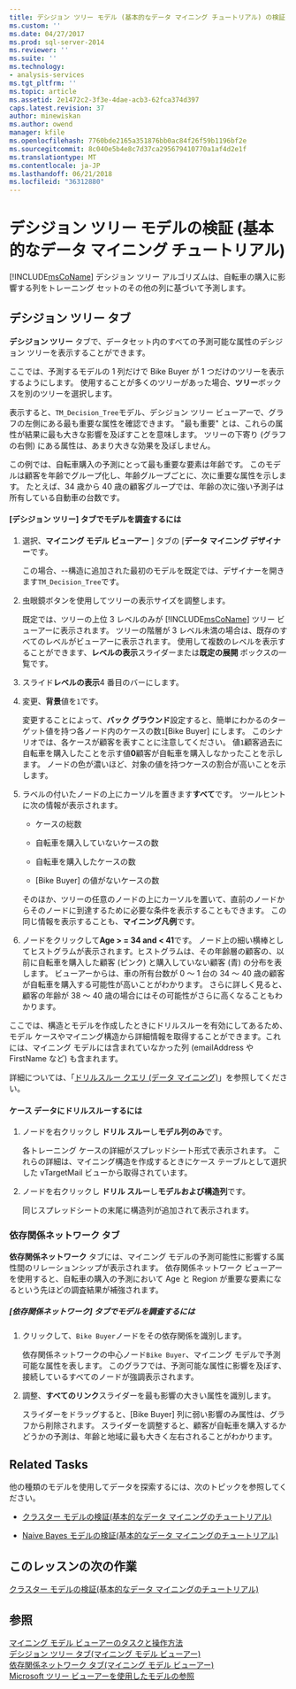```yaml
---
title: デシジョン ツリー モデル (基本的なデータ マイニング チュートリアル) の検証 |Microsoft ドキュメント
ms.custom: ''
ms.date: 04/27/2017
ms.prod: sql-server-2014
ms.reviewer: ''
ms.suite: ''
ms.technology:
- analysis-services
ms.tgt_pltfrm: ''
ms.topic: article
ms.assetid: 2e1472c2-3f3e-4dae-acb3-62fca374d397
caps.latest.revision: 37
author: minewiskan
ms.author: owend
manager: kfile
ms.openlocfilehash: 7760bde2165a351876bb0ac84f26f59b1196bf2e
ms.sourcegitcommit: 8c040e5b4e8c7d37ca295679410770a1af4d2e1f
ms.translationtype: MT
ms.contentlocale: ja-JP
ms.lasthandoff: 06/21/2018
ms.locfileid: "36312880"
---
```

# <a name="exploring-the-decision-tree-model-basic-data-mining-tutorial"></a>デシジョン ツリー モデルの検証 (基本的なデータ マイニング チュートリアル)
  [!INCLUDE[msCoName](../includes/msconame-md.md)] デシジョン ツリー アルゴリズムは、自転車の購入に影響する列をトレーニング セットのその他の列に基づいて予測します。  
  

  
##  <a name="Decision_Tree_Tab"></a> デシジョン ツリー タブ  
 **デシジョン ツリー**  タブで、データセット内のすべての予測可能な属性のデシジョン ツリーを表示することができます。  
  
 ここでは、予測するモデルの 1 列だけで Bike Buyer が 1 つだけのツリーを表示するようにします。 使用することが多くのツリーがあった場合、**ツリー**ボックスを別のツリーを選択します。  
  
 表示すると、`TM_Decision_Tree`モデル、デシジョン ツリー ビューアーで、グラフの左側にある最も重要な属性を確認できます。 "最も重要" とは、これらの属性が結果に最も大きな影響を及ぼすことを意味します。 ツリーの下寄り (グラフの右側) にある属性は、あまり大きな効果を及ぼしません。  
  
 この例では、自転車購入の予測にとって最も重要な要素は年齢です。 このモデルは顧客を年齢でグループ化し、年齢グループごとに、次に重要な属性を示します。 たとえば、34 歳から 40 歳の顧客グループでは、年齢の次に強い予測子は所有している自動車の台数です。  
  
#### <a name="to-explore-the-model-in-the-decision-tree-tab"></a>[デシジョン ツリー] タブでモデルを調査するには  
  
1.  選択、**マイニング モデル ビューアー** ] タブの [**データ マイニング デザイナー**です。  
  
     この場合、--構造に追加された最初のモデルを既定では、デザイナーを開きます`TM_Decision_Tree`です。  
  
2.  虫眼鏡ボタンを使用してツリーの表示サイズを調整します。  
  
     既定では、ツリーの上位 3 レベルのみが [!INCLUDE[msCoName](../includes/msconame-md.md)] ツリー ビューアーに表示されます。 ツリーの階層が 3 レベル未満の場合は、既存のすべてのレベルがビューアーに表示されます。 使用して複数のレベルを表示することができます、**レベルの表示**スライダーまたは**既定の展開** ボックスの一覧です。  
  
3.  スライド**レベルの表示**4 番目のバーにします。  
  
4.  変更、**背景**値を`1`です。  
  
     変更することによって、**バック グラウンド**設定すると、簡単にわかるのターゲット値を持つ各ノード内のケースの数`1`[Bike Buyer] にします。 このシナリオでは、各ケースが顧客を表すことに注意してください。 値`1`顧客過去に自転車を購入したことを示す値**0**顧客が自転車を購入しなかったことを示します。 ノードの色が濃いほど、対象の値を持つケースの割合が高いことを示します。  
  
5.  ラベルの付いたノードの上にカーソルを置きます**すべて**です。 ツールヒントに次の情報が表示されます。  
  
    -   ケースの総数  
  
    -   自転車を購入していないケースの数  
  
    -   自転車を購入したケースの数  
  
    -   [Bike Buyer] の値がないケースの数  
  
     そのほか、ツリーの任意のノードの上にカーソルを置いて、直前のノードからそのノードに到達するために必要な条件を表示することもできます。 この同じ情報を表示することも、**マイニング凡例**です。  
  
6.  ノードをクリックして**Age > = 34 and < 41**です。 ノード上の細い横棒としてヒストグラムが表示されます。ヒストグラムは、その年齢層の顧客の、以前に自転車を購入した顧客 (ピンク) と購入していない顧客 (青) の分布を表します。 ビューアーからは、車の所有台数が 0 ～ 1 台の 34 ～ 40 歳の顧客が自転車を購入する可能性が高いことがわかります。 さらに詳しく見ると、顧客の年齢が 38 ～ 40 歳の場合にはその可能性がさらに高くなることもわかります。  
  
 ここでは、構造とモデルを作成したときにドリルスルーを有効にしてあるため、モデル ケースやマイニング構造から詳細情報を取得することができます。これには、マイニング モデルには含まれていなかった列 (emailAddress や FirstName など) も含まれます。  
  
 詳細については、「[ドリルスルー クエリ &#40;データ マイニング&#41;](../../2014/analysis-services/data-mining/drillthrough-queries-data-mining.md)」を参照してください。  
  
#### <a name="to-drill-through-to-case-data"></a>ケース データにドリルスルーするには  
  
1.  ノードを右クリックし **ドリル スルー**し**モデル列のみ**です。  
  
     各トレーニング ケースの詳細がスプレッドシート形式で表示されます。 これらの詳細は、マイニング構造を作成するときにケース テーブルとして選択した vTargetMail ビューから取得されています。  
  
2.  ノードを右クリックし **ドリル スルー**し**モデルおよび構造列**です。  
  
     同じスプレッドシートの末尾に構造列が追加されて表示されます。  
  
  
###  <a name="Dependency_Network_Tab"></a> 依存関係ネットワーク タブ  
 **依存関係ネットワーク** タブには、マイニング モデルの予測可能性に影響する属性間のリレーションシップが表示されます。 依存関係ネットワーク ビューアーを使用すると、自転車の購入の予測において Age と Region が重要な要素になるという先ほどの調査結果が補強されます。  
  
##### <a name="to-explore-the-model-in-the-dependency-network-tab"></a>[依存関係ネットワーク] タブでモデルを調査するには  
  
1.  クリックして、`Bike Buyer`ノードをその依存関係を識別します。  
  
     依存関係ネットワークの中心ノード`Bike Buyer`、マイニング モデルで予測可能な属性を表します。 このグラフでは、予測可能な属性に影響を及ぼす、接続しているすべてのノードが強調表示されます。  
  
2.  調整、**すべてのリンク**スライダーを最も影響の大きい属性を識別します。  
  
     スライダーをドラッグすると、[Bike Buyer] 列に弱い影響のみ属性は、グラフから削除されます。 スライダーを調整すると、顧客が自転車を購入するかどうかの予測は、年齢と地域に最も大きく左右されることがわかります。  
  
## <a name="related-tasks"></a>Related Tasks  
 他の種類のモデルを使用してデータを探索するには、次のトピックを参照してください。  
  
-   [クラスター モデルの検証&#40;基本的なデータ マイニングのチュートリアル&#41;](../../2014/tutorials/exploring-the-clustering-model-basic-data-mining-tutorial.md)  
  
-   [Naive Bayes モデルの検証&#40;基本的なデータ マイニングのチュートリアル&#41;](../../2014/tutorials/exploring-the-naive-bayes-model-basic-data-mining-tutorial.md)  
  
## <a name="next-task-in-lesson"></a>このレッスンの次の作業  
 [クラスター モデルの検証&#40;基本的なデータ マイニングのチュートリアル&#41;](../../2014/tutorials/exploring-the-clustering-model-basic-data-mining-tutorial.md)  
  
## <a name="see-also"></a>参照  
 [マイニング モデル ビューアーのタスクと操作方法](../../2014/analysis-services/data-mining/mining-model-viewer-tasks-and-how-tos.md)   
 [デシジョン ツリー タブ&#40;マイニング モデル ビューアー&#41;](../../2014/analysis-services/decision-tree-tab-mining-model-viewer.md)   
 [依存関係ネットワーク タブ&#40;マイニング モデル ビューアー&#41;](../../2014/analysis-services/dependency-network-tab-mining-model-viewer.md)   
 [Microsoft ツリー ビューアーを使用したモデルの参照](../../2014/analysis-services/data-mining/browse-a-model-using-the-microsoft-tree-viewer.md)  
  
  